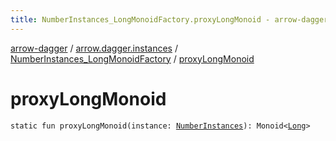 ```yaml
---
title: NumberInstances_LongMonoidFactory.proxyLongMonoid - arrow-dagger
---
```


[arrow-dagger](../../index.html) / [arrow.dagger.instances](../index.html) / [NumberInstances_LongMonoidFactory](index.html) / [proxyLongMonoid](./proxy-long-monoid.html)

# proxyLongMonoid

`static fun proxyLongMonoid(instance: `[`NumberInstances`](../-number-instances/index.html)`): Monoid<`[`Long`](https://kotlinlang.org/api/latest/jvm/stdlib/kotlin/-long/index.html)`>`